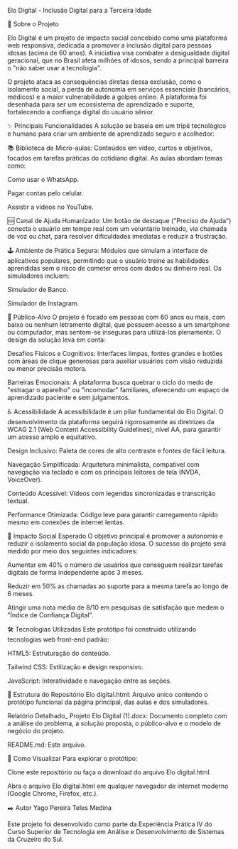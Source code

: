 Elo Digital - Inclusão Digital para a Terceira Idade

📖 Sobre o Projeto

Elo Digital é um projeto de impacto social concebido como uma plataforma web responsiva, dedicada a promover a inclusão digital para pessoas idosas (acima de 60 anos). A iniciativa visa combater a desigualdade digital geracional, que no Brasil afeta milhões of idosos, sendo a principal barreira o "não saber usar a tecnologia".

O projeto ataca as consequências diretas dessa exclusão, como o isolamento social, a perda de autonomia em serviços essenciais (bancários, médicos) e a maior vulnerabilidade a golpes online. A plataforma foi desenhada para ser um ecossistema de aprendizado e suporte, fortalecendo a confiança digital do usuário sênior.

✨ Principais Funcionalidades
A solução se baseia em um tripé tecnológico e humano para criar um ambiente de aprendizado seguro e acolhedor:

📚 Biblioteca de Micro-aulas: Conteúdos em vídeo, curtos e objetivos, focados em tarefas práticas do cotidiano digital. As aulas abordam temas como:

Como usar o WhatsApp.

Pagar contas pelo celular.

Assistir a vídeos no YouTube.

🆘 Canal de Ajuda Humanizado: Um botão de destaque ("Preciso de Ajuda") conecta o usuário em tempo real com um voluntário treinado, via chamada de voz ou chat, para resolver dificuldades imediatas e reduzir a frustração.

🕹️ Ambiente de Prática Segura: Módulos que simulam a interface de aplicativos populares, permitindo que o usuário treine as habilidades aprendidas sem o risco de cometer erros com dados ou dinheiro real. Os simuladores incluem:

Simulador de Banco.

Simulador de Instagram.

🎯 Público-Alvo
O projeto é focado em pessoas com 60 anos ou mais, com baixo ou nenhum letramento digital, que possuem acesso a um smartphone ou computador, mas sentem-se inseguras para utilizá-los plenamente. O design da solução leva em conta:

Desafios Físicos e Cognitivos: Interfaces limpas, fontes grandes e botões com áreas de clique generosas para auxiliar usuários com visão reduzida ou menor precisão motora.

Barreiras Emocionais: A plataforma busca quebrar o ciclo do medo de "estragar o aparelho" ou "incomodar" familiares, oferecendo um espaço de aprendizado paciente e sem julgamentos.

♿ Acessibilidade
A acessibilidade é um pilar fundamental do Elo Digital. O desenvolvimento da plataforma seguirá rigorosamente as diretrizes da WCAG 2.1 (Web Content Accessibility Guidelines), nível AA, para garantir um acesso amplo e equitativo.

Design Inclusivo: Paleta de cores de alto contraste e fontes de fácil leitura.

Navegação Simplificada: Arquitetura minimalista, compatível com navegação via teclado e com os principais leitores de tela (NVDA, VoiceOver).

Conteúdo Acessível: Vídeos com legendas sincronizadas e transcrição textual.

Performance Otimizada: Código leve para garantir carregamento rápido mesmo em conexões de internet lentas.

🚀 Impacto Social Esperado
O objetivo principal é promover a autonomia e reduzir o isolamento social da população idosa. O sucesso do projeto será medido por meio dos seguintes indicadores:

Aumentar em 40% o número de usuários que conseguem realizar tarefas digitais de forma independente após 3 meses.

Reduzir em 50% as chamadas ao suporte para a mesma tarefa ao longo de 6 meses.

Atingir uma nota média de 8/10 em pesquisas de satisfação que medem o "Índice de Confiança Digital".

🛠️ Tecnologias Utilizadas
Este protótipo foi construído utilizando tecnologias web front-end padrão:

HTML5: Estruturação do conteúdo.

Tailwind CSS: Estilização e design responsivo.

JavaScript: Interatividade e navegação entre as seções.

📂 Estrutura do Repositório
Elo digital.html: Arquivo único contendo o protótipo funcional da página principal, das aulas e dos simuladores.

Relatório Detalhado_ Projeto Elo Digital (1).docx: Documento completo com a análise do problema, a solução proposta, o público-alvo e o modelo de negócio do projeto.

README.md: Este arquivo.

🔧 Como Visualizar
Para explorar o protótipo:

Clone este repositório ou faça o download do arquivo Elo digital.html.

Abra o arquivo Elo digital.html em qualquer navegador de internet moderno (Google Chrome, Firefox, etc.).

✒️ Autor
Yago Pereira Teles Medina

Este projeto foi desenvolvido como parte da Experiência Prática IV do Curso Superior de Tecnologia em Análise e Desenvolvimento de Sistemas da Cruzeiro do Sul.
